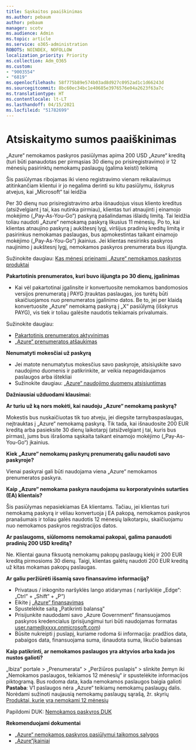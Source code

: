 ```yaml
---
title: Sąskaitos paaiškinimas
ms.author: pebaum
author: pebaum
manager: scotv
ms.audience: Admin
ms.topic: article
ms.service: o365-administration
ROBOTS: NOINDEX, NOFOLLOW
localization_priority: Priority
ms.collection: Adm_O365
ms.custom:
- "9003554"
- "6819"
ms.openlocfilehash: 58f775b89e574b03ad8d927c0952ad1c1d66243d
ms.sourcegitcommit: 8bc60ec34bc1e40685e3976576e04a2623f63a7c
ms.translationtype: HT
ms.contentlocale: lt-LT
ms.lasthandoff: 04/15/2021
ms.locfileid: "51782699"
---
```

# <a name="understand-billing-amount"></a>Atsiskaitymo sumos paaiškinimas

„Azure“ nemokamos paskyros pasiūlymas apima 200 USD „Azure“ kreditą (turi būti panaudotas per pirmąsias 30 dienų po prisiregistravimo) ir 12 mėnesių pasirinktų nemokamų paslaugų (galima keisti) teikimą

Šis pasiūlymas ribojamas iki vieno registravimo vienam reikalavimus atitinkančiam klientui ir jo negalima derinti su kitu pasiūlymu, išskyrus atvejus, kai „Microsoft“ tai leidžia

Per 30 dienų nuo prisiregistravimo arba išnaudojus visus kliento kreditus (atsižvelgiant į tai, kas nutinka pirmiau), klientas turi atnaujinti į einamojo mokėjimo („Pay-As-You-Go“) paskyrą pašalindamas išlaidų limitą. Tai leidžia toliau naudoti „Azure“ nemokamą paskyrą likusius 11 mėnesių. Po to, kai klientas atnaujino paskyrą į aukštesnį lygį, viršijus pradinių kreditų limitą ir pasirinkus nemokamas paslaugas, bus apmokestintas taikant einamojo mokėjimo („Pay-As-You-Go“) įkainius. Jei klientas nesirinks paskyros naujinimo į aukštesnį lygį, nemokamos paskyros prenumerata bus išjungta.

Sužinokite daugiau: [Kas mėnesį prieinami „Azure“ nemokamos paskyros produktai](https://azure.microsoft.com/free/free-account-faq/)

**Pakartotinis prenumeratos, kuri buvo išjungta po 30 dienų, įgalinimas**

- Kai vėl pakartotinai įgalinsite ir konvertuosite nemokamos bandomosios versijos prenumeratą į PAYG įtrauktas paslaugas, jos turėtų būti skaičiuojamos nuo prenumeratos įgalinimo datos. Be to, jei per klaidą konvertuosite „Azure“ nemokamą paskyrą į „X“ pasiūlymą (išskyrus PAYG), vis tiek ir toliau galėsite naudotis teikiamais privalumais.

Sužinokite daugiau: 
- [Pakartotinis prenumeratos aktyvinimas](https://docs.microsoft.com/azure/billing/billing-subscription-become-disable?WT.mc_id=Portal-Microsoft_Azure_Support)
- [„Azure“ prenumeratos atšaukimas](https://docs.microsoft.com/azure/billing/billing-how-to-cancel-azure-subscription?WT.mc_id=Portal-Microsoft_Azure_Support)

**Nenumatyti mokesčiai už paskyrą**

- Jei matote nenumatytus mokesčius savo paskyroje, atsisiųskite savo naudojimo duomenis ir patikrinkite, ar veikia nepageidaujamos paslaugos arba ištekliai
- Sužinokite daugiau: [„Azure“ naudojimo duomenų atsisiuntimas](https://docs.microsoft.com/azure/billing/billing-download-azure-invoice-daily-usage-date?WT.mc_id=Portal-Microsoft_Azure_Support#download-usage)

**Dažniausiai užduodami klausimai:**

**Ar turiu už ką nors mokėti, kai naudoju „Azure“ nemokamą paskyrą?**

Mokestis bus nuskaičiuotas tik tuo atveju, jei diegsite tarnybaspaslaugas, neįtrauktas į „Azure“ nemokamą paskyrą. Tik tada, kai išnaudosite 200 EUR kreditą arba pasieksite 30 dienų laikotarpį (atsižvelgiant į tai, kuris bus pirmas), jums bus išrašoma sąskaita taikant einamojo mokėjimo („Pay-As-You-Go“) įkainius.

**Kiek „Azure“ nemokamų paskyrų prenumeratų galiu naudoti savo paskyroje?**  

Vienai paskyrai gali būti naudojama viena „Azure“ nemokamos prenumeratos paskyra.

**Kaip „Azure“ nemokama paskyra naudojama su korporatyvinės sutarties (EA) klientais?**  

Šis pasiūlymas nepasiekiamas EA klientams. Tačiau, jei klientas turi nemokamą paskyrą ir vėliau konvertuoja į EA pakopą, nemokamos paskyros pranašumais ir toliau galės naudotis 12 mėnesių laikotarpiu, skaičiuojamu nuo nemokamos paskyros registracijos datos.

**Ar paslaugoms, siūlomoms nemokamai pakopai, galima panaudoti pradinių 200 USD kreditą?**  

Ne. Klientai gauna fiksuotą nemokamų pakopų paslaugų kiekį ir 200 EUR kreditą pirmosioms 30 dienų. Taigi, klientas galėtų naudoti 200 EUR kreditą už kitas mokamas pakopų paslaugas.

**Ar galiu peržiūrėti išsamią savo finansavimo informaciją?**

- Privataus / inkognito naršyklės lango atidarymas ( naršyklėje „Edge“: „Ctrl“ + „Shift“ + „P“)
- Eikite į [„Azure“ finansavimas](http://www.microsoftazuresponsorships.com/)
- Spustelėkite saitą „Patikrinti balansą“
- Prisijunkite naudodami savo „Azure Government“ finansuojamos paskyros kredencialus (prisijungimui turi būti naudojamas formatas user.name@xxxx.onmicrosoft.com)
- Būsite nukreipti į puslapį, kuriame rodoma ši informacija: pradžios data, pabaigos data, finansuojama suma, išnaudota suma, likučio balansas

**Kaip patikrinti, ar nemokamos paslaugos yra aktyvios arba kada jos nustos galioti?**

„Ibiza“ portale > „Prenumerata“ > „Peržiūros puslapis“ > slinkite žemyn iki „Nemokamos paslaugos, teikiamos 12 mėnesių“ ir spustelėkite informacijos piktogramą. Bus rodoma data, kada nemokamos paslaugos baigia galioti **Pastaba**: V1 paslaugos nėra „Azure“ teikiamų nemokamų paslaugų dalis. Norėdami sužinoti naujausią nemokamų paslaugų sąrašą, žr. skyrių [Produktai, kurie yra nemokami 12 mėnesių](http://www.microsoftazuresponsorships.com/)

Papildomi DUK: [Nemokamos paskyros DUK](https://azure.microsoft.com/free/free-account-faq/)

**Rekomenduojami dokumentai**

- [„Azure“ nemokamos paskyros pasiūlymui taikomos sąlygos](https://azure.microsoft.com/offers/ms-azr-0044p/)
- [„Azure“įkainiai](https://azure.microsoft.com/pricing/)